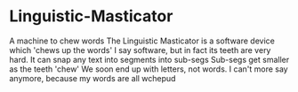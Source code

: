 # Linguistic-Masticator
A machine to chew words
The Linguistic Masticator is a software device
which 'chews up the words' 
I say software, but in fact its teeth are very hard. 
It can snap any text into segments into sub-segs 
Sub-segs get smaller as the teeth 'chew' 
We soon end up with letters, not words. 
I can't more say anymore, 
because my words are all wchepud
